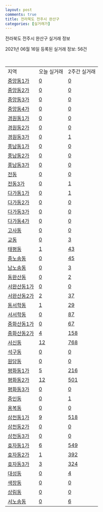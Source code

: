 ```yaml
---
layout: post
comments: true
title: 전라북도 전주시 완산구
categories: [실거래가]
---
```


전라북도 전주시 완산구 실거래 정보

2021년 06월 16일 등록된 실거래 정보: 56건

<script type="text/javascript">
  google.charts.load('current', {'packages':['corechart']});
  google.charts.setOnLoadCallback(drawChart);

  function drawChart() {
    var data = google.visualization.arrayToDataTable([['거래일', '매매', '전월세', '전매'], ['2021-03', 802, 314, 12], ['2021-05', 565, 185, 23], ['2021-02', 504, 269, 7], ['2021-04', 610, 259, 17], ['2021-06', 107, 81, 1]]);

    var options = {
      title: '최근 유형별 거래량 추이',
      legend: { position: 'bottom' }
    };

    var chart = new google.visualization.LineChart(document.getElementById('columnchart_material'));
    chart.draw(data, (options));
  }
</script>

<div id="columnchart_material" style="width: 450px; margin-left: -35px"></div>
<br>
<table class="sortable">
  <tr>
    <td>지역</td>
    <td>오늘 실거래</td>
    <td>2주간 실거래</td>
  </tr>

  
  <tr class="item">
    <td><a href="4511110100.html">중앙동1가</a></td>
    <td><a href="4511110100.html">0</a></td>
    <td><a href="4511110100.html">0</a></td>
  </tr>
    

  <tr class="item">
    <td><a href="4511110200.html">중앙동2가</a></td>
    <td><a href="4511110200.html">0</a></td>
    <td><a href="4511110200.html">0</a></td>
  </tr>
    

  <tr class="item">
    <td><a href="4511110300.html">중앙동3가</a></td>
    <td><a href="4511110300.html">0</a></td>
    <td><a href="4511110300.html">0</a></td>
  </tr>
    

  <tr class="item">
    <td><a href="4511110400.html">중앙동4가</a></td>
    <td><a href="4511110400.html">0</a></td>
    <td><a href="4511110400.html">0</a></td>
  </tr>
    

  <tr class="item">
    <td><a href="4511110500.html">경원동1가</a></td>
    <td><a href="4511110500.html">0</a></td>
    <td><a href="4511110500.html">0</a></td>
  </tr>
    

  <tr class="item">
    <td><a href="4511110600.html">경원동2가</a></td>
    <td><a href="4511110600.html">0</a></td>
    <td><a href="4511110600.html">0</a></td>
  </tr>
    

  <tr class="item">
    <td><a href="4511110700.html">경원동3가</a></td>
    <td><a href="4511110700.html">0</a></td>
    <td><a href="4511110700.html">1</a></td>
  </tr>
    

  <tr class="item">
    <td><a href="4511110800.html">풍남동1가</a></td>
    <td><a href="4511110800.html">0</a></td>
    <td><a href="4511110800.html">0</a></td>
  </tr>
    

  <tr class="item">
    <td><a href="4511110900.html">풍남동2가</a></td>
    <td><a href="4511110900.html">0</a></td>
    <td><a href="4511110900.html">0</a></td>
  </tr>
    

  <tr class="item">
    <td><a href="4511111000.html">풍남동3가</a></td>
    <td><a href="4511111000.html">0</a></td>
    <td><a href="4511111000.html">0</a></td>
  </tr>
    

  <tr class="item">
    <td><a href="4511111100.html">전동</a></td>
    <td><a href="4511111100.html">0</a></td>
    <td><a href="4511111100.html">0</a></td>
  </tr>
    

  <tr class="item">
    <td><a href="4511111200.html">전동3가</a></td>
    <td><a href="4511111200.html">0</a></td>
    <td><a href="4511111200.html">1</a></td>
  </tr>
    

  <tr class="item">
    <td><a href="4511111300.html">다가동1가</a></td>
    <td><a href="4511111300.html">0</a></td>
    <td><a href="4511111300.html">1</a></td>
  </tr>
    

  <tr class="item">
    <td><a href="4511111400.html">다가동2가</a></td>
    <td><a href="4511111400.html">0</a></td>
    <td><a href="4511111400.html">0</a></td>
  </tr>
    

  <tr class="item">
    <td><a href="4511111500.html">다가동3가</a></td>
    <td><a href="4511111500.html">0</a></td>
    <td><a href="4511111500.html">0</a></td>
  </tr>
    

  <tr class="item">
    <td><a href="4511111600.html">다가동4가</a></td>
    <td><a href="4511111600.html">0</a></td>
    <td><a href="4511111600.html">0</a></td>
  </tr>
    

  <tr class="item">
    <td><a href="4511111700.html">고사동</a></td>
    <td><a href="4511111700.html">0</a></td>
    <td><a href="4511111700.html">0</a></td>
  </tr>
    

  <tr class="item">
    <td><a href="4511111800.html">교동</a></td>
    <td><a href="4511111800.html">0</a></td>
    <td><a href="4511111800.html">3</a></td>
  </tr>
    

  <tr class="item">
    <td><a href="4511111900.html">태평동</a></td>
    <td><a href="4511111900.html">1</a></td>
    <td><a href="4511111900.html">43</a></td>
  </tr>
    

  <tr class="item">
    <td><a href="4511112000.html">중노송동</a></td>
    <td><a href="4511112000.html">0</a></td>
    <td><a href="4511112000.html">45</a></td>
  </tr>
    

  <tr class="item">
    <td><a href="4511112100.html">남노송동</a></td>
    <td><a href="4511112100.html">0</a></td>
    <td><a href="4511112100.html">3</a></td>
  </tr>
    

  <tr class="item">
    <td><a href="4511112200.html">동완산동</a></td>
    <td><a href="4511112200.html">0</a></td>
    <td><a href="4511112200.html">2</a></td>
  </tr>
    

  <tr class="item">
    <td><a href="4511112300.html">서완산동1가</a></td>
    <td><a href="4511112300.html">0</a></td>
    <td><a href="4511112300.html">0</a></td>
  </tr>
    

  <tr class="item">
    <td><a href="4511112400.html">서완산동2가</a></td>
    <td><a href="4511112400.html">2</a></td>
    <td><a href="4511112400.html">37</a></td>
  </tr>
    

  <tr class="item">
    <td><a href="4511112500.html">동서학동</a></td>
    <td><a href="4511112500.html">1</a></td>
    <td><a href="4511112500.html">29</a></td>
  </tr>
    

  <tr class="item">
    <td><a href="4511112600.html">서서학동</a></td>
    <td><a href="4511112600.html">0</a></td>
    <td><a href="4511112600.html">87</a></td>
  </tr>
    

  <tr class="item">
    <td><a href="4511112700.html">중화산동1가</a></td>
    <td><a href="4511112700.html">0</a></td>
    <td><a href="4511112700.html">67</a></td>
  </tr>
    

  <tr class="item">
    <td><a href="4511112800.html">중화산동2가</a></td>
    <td><a href="4511112800.html">4</a></td>
    <td><a href="4511112800.html">158</a></td>
  </tr>
    

  <tr class="item">
    <td><a href="4511112900.html">서신동</a></td>
    <td><a href="4511112900.html">12</a></td>
    <td><a href="4511112900.html">768</a></td>
  </tr>
    

  <tr class="item">
    <td><a href="4511113000.html">석구동</a></td>
    <td><a href="4511113000.html">0</a></td>
    <td><a href="4511113000.html">0</a></td>
  </tr>
    

  <tr class="item">
    <td><a href="4511113100.html">원당동</a></td>
    <td><a href="4511113100.html">0</a></td>
    <td><a href="4511113100.html">0</a></td>
  </tr>
    

  <tr class="item">
    <td><a href="4511113200.html">평화동1가</a></td>
    <td><a href="4511113200.html">5</a></td>
    <td><a href="4511113200.html">216</a></td>
  </tr>
    

  <tr class="item">
    <td><a href="4511113300.html">평화동2가</a></td>
    <td><a href="4511113300.html">12</a></td>
    <td><a href="4511113300.html">501</a></td>
  </tr>
    

  <tr class="item">
    <td><a href="4511113400.html">평화동3가</a></td>
    <td><a href="4511113400.html">0</a></td>
    <td><a href="4511113400.html">0</a></td>
  </tr>
    

  <tr class="item">
    <td><a href="4511113500.html">중인동</a></td>
    <td><a href="4511113500.html">0</a></td>
    <td><a href="4511113500.html">1</a></td>
  </tr>
    

  <tr class="item">
    <td><a href="4511113600.html">용복동</a></td>
    <td><a href="4511113600.html">0</a></td>
    <td><a href="4511113600.html">0</a></td>
  </tr>
    

  <tr class="item">
    <td><a href="4511113700.html">삼천동1가</a></td>
    <td><a href="4511113700.html">9</a></td>
    <td><a href="4511113700.html">518</a></td>
  </tr>
    

  <tr class="item">
    <td><a href="4511113800.html">삼천동2가</a></td>
    <td><a href="4511113800.html">0</a></td>
    <td><a href="4511113800.html">0</a></td>
  </tr>
    

  <tr class="item">
    <td><a href="4511113900.html">삼천동3가</a></td>
    <td><a href="4511113900.html">0</a></td>
    <td><a href="4511113900.html">0</a></td>
  </tr>
    

  <tr class="item">
    <td><a href="4511114000.html">효자동1가</a></td>
    <td><a href="4511114000.html">6</a></td>
    <td><a href="4511114000.html">549</a></td>
  </tr>
    

  <tr class="item">
    <td><a href="4511114100.html">효자동2가</a></td>
    <td><a href="4511114100.html">1</a></td>
    <td><a href="4511114100.html">392</a></td>
  </tr>
    

  <tr class="item">
    <td><a href="4511114200.html">효자동3가</a></td>
    <td><a href="4511114200.html">3</a></td>
    <td><a href="4511114200.html">324</a></td>
  </tr>
    

  <tr class="item">
    <td><a href="4511114300.html">대성동</a></td>
    <td><a href="4511114300.html">0</a></td>
    <td><a href="4511114300.html">4</a></td>
  </tr>
    

  <tr class="item">
    <td><a href="4511114400.html">색장동</a></td>
    <td><a href="4511114400.html">0</a></td>
    <td><a href="4511114400.html">0</a></td>
  </tr>
    

  <tr class="item">
    <td><a href="4511114500.html">상림동</a></td>
    <td><a href="4511114500.html">0</a></td>
    <td><a href="4511114500.html">0</a></td>
  </tr>
    

  <tr class="item">
    <td><a href="4511114700.html">서노송동</a></td>
    <td><a href="4511114700.html">0</a></td>
    <td><a href="4511114700.html">6</a></td>
  </tr>
    


</table>


    
